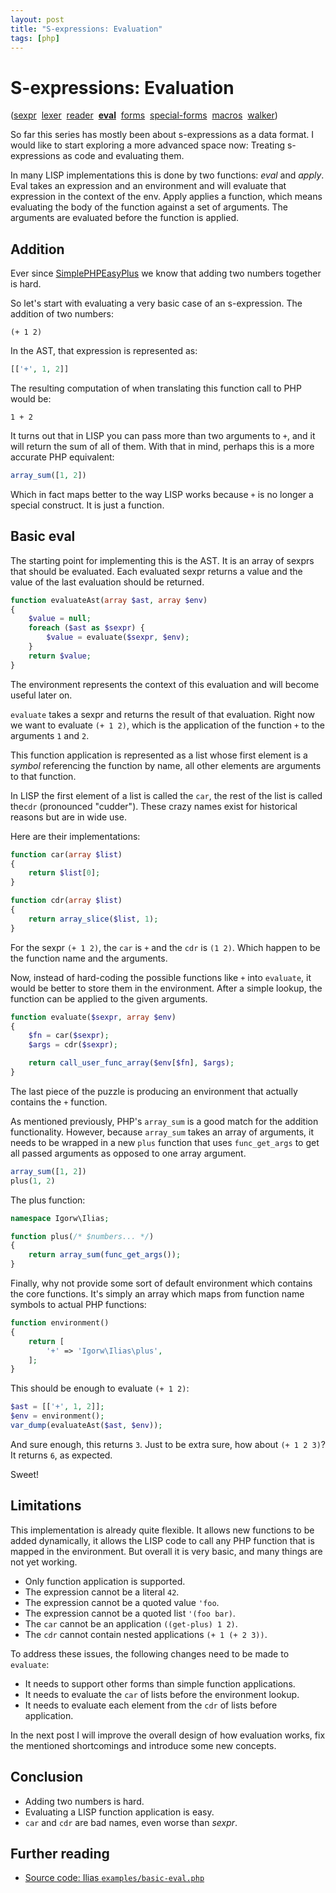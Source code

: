 ```yaml
---
layout: post
title: "S-expressions: Evaluation"
tags: [php]
---
```


# S-expressions: Evaluation

([sexpr](/2012/12/06/sexpr.html)
&nbsp;[lexer](/2012/12/07/sexpr-lexer.html)
&nbsp;[reader](/2012/12/08/sexpr-reader.html)
&nbsp;[**eval**](/2012/12/12/sexpr-eval.html)
&nbsp;[forms](/2012/12/13/sexpr-forms.html)
&nbsp;[special-forms](/2012/12/14/sexpr-special-forms.html)
&nbsp;[macros](/2012/12/29/sexpr-macros.html)
&nbsp;[walker](/2012/12/30/sexpr-walker.html))

So far this series has mostly been about s-expressions as a data format. I
would like to start exploring a more advanced space now: Treating
s-expressions as code and evaluating them.

In many LISP implementations this is done by two functions: *eval* and
*apply*. Eval takes an expression and an environment and will evaluate that
expression in the context of the env. Apply applies a function, which means
evaluating the body of the function against a set of arguments. The arguments
are evaluated before the function is applied.

## Addition

Ever since [SimplePHPEasyPlus](https://github.com/Herzult/SimplePHPEasyPlus)
we know that adding two numbers together is hard.

So let's start with evaluating a very basic case of an s-expression. The
addition of two numbers:

    (+ 1 2)

In the AST, that expression is represented as:

~~~php
[['+', 1, 2]]
~~~

The resulting computation of when translating this function call to PHP would
be:

    1 + 2

It turns out that in LISP you can pass more than two arguments to `+`, and it
will return the sum of all of them. With that in mind, perhaps this is a more
accurate PHP equivalent:

~~~php
array_sum([1, 2])
~~~

Which in fact maps better to the way LISP works because `+` is no longer a
special construct. It is just a function.

## Basic eval

The starting point for implementing this is the AST. It is an array of sexprs
that should be evaluated. Each evaluated sexpr returns a value and the value
of the last evaluation should be returned.

~~~php
function evaluateAst(array $ast, array $env)
{
    $value = null;
    foreach ($ast as $sexpr) {
        $value = evaluate($sexpr, $env);
    }
    return $value;
}
~~~

The environment represents the context of this evaluation and will become
useful later on.

`evaluate` takes a sexpr and returns the result of that evaluation. Right now
we want to evaluate `(+ 1 2)`, which is the application of the function `+` to
the arguments `1` and `2`.

This function application is represented as a list whose first element is a
*symbol* referencing the function by name, all other elements are arguments to
that function.

In LISP the first element of a list is called the `car`, the rest of the list
is called  the`cdr` (pronounced "cudder"). These crazy names exist for
historical reasons but are in wide use.

Here are their implementations:

~~~php
function car(array $list)
{
    return $list[0];
}

function cdr(array $list)
{
    return array_slice($list, 1);
}
~~~

For the sexpr `(+ 1 2)`, the `car` is `+` and the `cdr` is `(1 2)`. Which
happen to be the function name and the arguments.

Now, instead of hard-coding the possible functions like `+` into `evaluate`,
it would be better to store them in the environment. After a simple lookup,
the function can be applied to the given arguments.

~~~php
function evaluate($sexpr, array $env)
{
    $fn = car($sexpr);
    $args = cdr($sexpr);

    return call_user_func_array($env[$fn], $args);
}
~~~

The last piece of the puzzle is producing an environment that actually
contains the `+` function.

As mentioned previously, PHP's `array_sum` is a good match for the addition
functionality. However, because `array_sum` takes an array of arguments, it
needs to be wrapped in a new `plus` function that uses `func_get_args` to get
all passed arguments as opposed to one array argument.

~~~php
array_sum([1, 2])
plus(1, 2)
~~~

The plus function:

~~~php
namespace Igorw\Ilias;

function plus(/* $numbers... */)
{
    return array_sum(func_get_args());
}
~~~

Finally, why not provide some sort of default environment which contains the
core functions. It's simply an array which maps from function name symbols to
actual PHP functions:

~~~php
function environment()
{
    return [
        '+' => 'Igorw\Ilias\plus',
    ];
}
~~~

This should be enough to evaluate `(+ 1 2)`:

~~~php
$ast = [['+', 1, 2]];
$env = environment();
var_dump(evaluateAst($ast, $env));
~~~

And sure enough, this returns `3`. Just to be extra sure, how about
`(+ 1 2 3)`? It returns `6`, as expected.

Sweet!

## Limitations

This implementation is already quite flexible. It allows new functions to be
added dynamically, it allows the LISP code to call any PHP function that is
mapped in the environment. But overall it is very basic, and many things are
not yet working.

* Only function application is supported.
* The expression cannot be a literal `42`.
* The expression cannot be a quoted value `'foo`.
* The expression cannot be a quoted list `'(foo bar)`.
* The `car` cannot be an application `((get-plus) 1 2)`.
* The `cdr` cannot contain nested applications `(+ 1 (+ 2 3))`.

To address these issues, the following changes need to be made to `evaluate`:

* It needs to support other forms than simple function applications.
* It needs to evaluate the `car` of lists before the environment lookup.
* It needs to evaluate each element from the `cdr` of lists before application.

In the next post I will improve the overall design of how evaluation works,
fix the mentioned shortcomings and introduce some new concepts.

## Conclusion

* Adding two numbers is hard.
* Evaluating a LISP function application is easy.
* `car` and `cdr` are bad names, even worse than *sexpr*.

## Further reading

* [Source code: Ilias `examples/basic-eval.php`](https://github.com/igorw/ilias/blob/master/examples/basic-eval.php)
